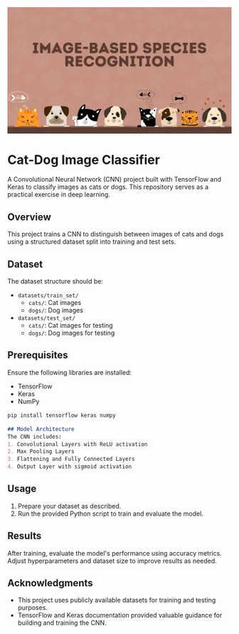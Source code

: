 ![Cat-Dog Classifier](imaged-based-species-Homepage-Icon1.png)

# Cat-Dog Image Classifier

A Convolutional Neural Network (CNN) project built with TensorFlow and Keras to classify images as cats or dogs. This repository serves as a practical exercise in deep learning.

## Overview

This project trains a CNN to distinguish between images of cats and dogs using a structured dataset split into training and test sets.

## Dataset

The dataset structure should be:
- `datasets/train_set/`
  - `cats/`: Cat images
  - `dogs/`: Dog images
- `datasets/test_set/`
  - `cats/`: Cat images for testing
  - `dogs/`: Dog images for testing

## Prerequisites

Ensure the following libraries are installed:
- TensorFlow
- Keras
- NumPy

```sh
pip install tensorflow keras numpy
```

```markdown
## Model Architecture
The CNN includes:
1. Convolutional Layers with ReLU activation
2. Max Pooling Layers
3. Flattening and Fully Connected Layers
4. Output Layer with sigmoid activation

```

## Usage
1. Prepare your dataset as described.
2. Run the provided Python script to train and evaluate the model.

## Results
After training, evaluate the model's performance using accuracy metrics. Adjust hyperparameters and dataset size to improve results as needed.

## Acknowledgments
- This project uses publicly available datasets for training and testing purposes.
- TensorFlow and Keras documentation provided valuable guidance for building and training the CNN.




